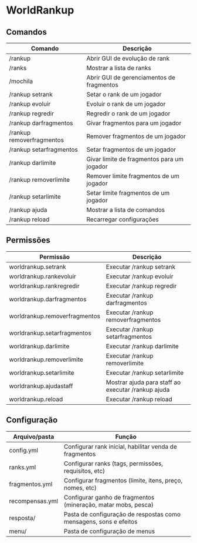 # WorldRankup

## Comandos
| Comando                                                   | Descrição                                  |
|-----------------------------------------------------------|--------------------------------------------|
| /rankup                                                   | Abrir GUI de evolução de rank              |
| /ranks                                                    | Mostrar a lista de ranks                   |
| /mochila                                                  | Abrir GUI de gerenciamentos de fragmentos  |
| /rankup setrank <jogador> <rank>                          | Setar o rank de um jogador                 |
| /rankup evoluir <jogador>                                 | Evoluir o rank de um jogador               |
| /rankup regredir <jogador>                                | Regredir o rank de um jogador              |
| /rankup darfragmentos <jogador> <fragmento> <quantia>     | Givar fragmentos para um jogador           |
| /rankup removerfragmentos <jogador> <fragmento> <quantia> | Remover fragmentos de um jogador           |
| /rankup setarfragmentos <jogador> <fragmento> <quantia>   | Setar fragmentos de um jogador             |
| /rankup darlimite <jogador> <fragmento> <quantia>         | Givar limite de fragmentos para um jogador |
| /rankup removerlimite <jogador> <fragmento> <quantia>     | Remover limite fragmentos de um jogador    |
| /rankup setarlimite <jogador> <fragmento> <quantia>       | Setar limite fragmentos de um jogador      |
| /rankup ajuda                                             | Mostrar a lista de comandos                |
| /rankup reload                                            | Recarregar configurações                   |

## Permissões
| Permissão                     | Descrição                                          |
|-------------------------------|----------------------------------------------------|
| worldrankup.setrank           | Executar /rankup setrank                           |
| worldrankup.rankevoluir       | Executar /rankup evoluir                           |
| worldrankup.rankregredir      | Executar /rankup regredir                          |
| worldrankup.darfragmentos     | Executar /rankup darfragmentos                     |
| worldrankup.removerfragmentos | Executar /rankup removerfragmentos                 |
| worldrankup.setarfragmentos   | Executar /rankup setarfragmentos                   |
| worldrankup.darlimite         | Executar /rankup darlimite                         |
| worldrankup.removerlimite     | Executar /rankup removerlimite                     |
| worldrankup.setarlimite       | Executar /rankup setarlimite                       |
| worldrankup.ajudastaff        | Mostrar ajuda para staff ao executar /rankup ajuda |
| worldrankup.reload            | Executar /rankup reload                            |

## Configuração
| Arquivo/pasta   | Função                                                            |
|-----------------|-------------------------------------------------------------------|
| config.yml      | Configurar rank inicial, habilitar venda de fragmentos            |
| ranks.yml       | Configurar ranks (tags, permissões, requisitos, etc)              |
| fragmentos.yml  | Configurar fragmentos (limite, itens, preço, nomes, etc)          |
| recompensas.yml | Configurar ganho de fragmentos (mineração, matar mobs, pesca)     |
| resposta/       | Pasta de configuração de respostas como mensagens, sons e efeitos |
| menu/           | Pasta de configuração de menus                                    |